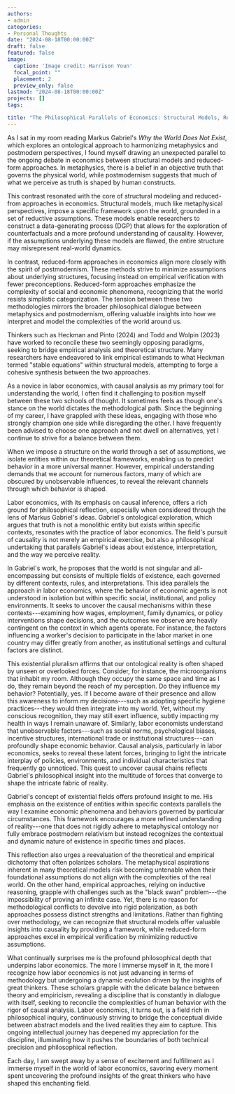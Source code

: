 ```yaml
---
authors:
- admin
categories:
- Personal Thoughts
date: "2024-08-18T00:00:00Z"
draft: false
featured: false
image:
  caption: 'Image credit: Harrison Youn'
  focal_point: ""
  placement: 2
  preview_only: false
lastmod: "2024-08-18T00:00:00Z"
projects: []
tags:

title: "The Philosophical Parallels of Economics: Structural Models, Reduced-Form Approaches, and the Search for Truth"
---
```

As I sat in my room reading Markus Gabriel's *Why the World Does Not Exist*, which explores an ontological approach to harmonizing metaphysics and postmodern perspectives, I found myself drawing an unexpected parallel to the ongoing debate in economics between structural models and reduced-form approaches. In metaphysics, there is a belief in an objective truth that governs the physical world, while postmodernism suggests that much of what we perceive as truth is shaped by human constructs.

This contrast resonated with the core of structural modeling and reduced-from approaches in economics. Structural models, much like metaphysical perspectives, impose a specific framework upon the world, grounded in a set of reductive assumptions. These models enable researchers to construct a data-generating process (DGP) that allows for the exploration of counterfactuals and a more profound understanding of causality. However, if the assumptions underlying these models are flawed, the entire structure may misrepresent real-world dynamics.

In contrast, reduced-form approaches in economics align more closely with the spirit of postmodernism. These methods strive to minimize assumptions about underlying structures, focusing instead on empirical verification with fewer preconceptions. Reduced-form approaches emphasize the complexity of social and economic phenomena, recognizing that the world resists simplistic categorization. The tension between these two methodologies mirrors the broader philosophical dialogue between metaphysics and postmodernism, offering valuable insights into how we interpret and model the complexities of the world around us.

Thinkers such as Heckman and Pinto (2024) and Todd and Wolpin (2023) have worked to reconcile these two seemingly opposing paradigms, seeking to bridge empirical analysis and theoretical structure. Many researchers have endeavored to link empirical estimands to what Heckman termed "stable equations" within structural models, attempting to forge a cohesive synthesis between the two approaches.

As a novice in labor economics, with causal analysis as my primary tool for understanding the world, I often find it challenging to position myself between these two schools of thought. It sometimes feels as though one's stance on the world dictates the methodological path. Since the beginning of my career, I have grappled with these ideas, engaging with those who strongly champion one side while disregarding the other. I have frequently been advised to choose one approach and not dwell on alternatives, yet I continue to strive for a balance between them.

When we impose a structure on the world through a set of assumptions, we isolate entities within our theoretical frameworks, enabling us to predict behavior in a more universal manner. However, empirical understanding demands that we account for numerous factors, many of which are obscured by unobservable influences, to reveal the relevant channels through which behavior is shaped.


Labor economics, with its emphasis on causal inference, offers a rich ground for philosophical reflection, especially when considered through the lens of Markus Gabriel's ideas. Gabriel's ontological exploration, which argues that truth is not a monolithic entity but exists within specific contexts, resonates with the practice of labor economics. The field's pursuit of causality is not merely an empirical exercise, but also a philosophical undertaking that parallels Gabriel's ideas about existence, interpretation, and the way we perceive reality.

In Gabriel's work, he proposes that the world is not singular and all-encompassing but consists of multiple fields of existence, each governed by different contexts, rules, and interpretations. This idea parallels the approach in labor economics, where the behavior of economic agents is not understood in isolation but within specific social, institutional, and policy environments. It seeks to uncover the causal mechanisms within these contexts---examining how wages, employment, family dynamics, or policy interventions shape decisions, and the outcomes we observe are heavily contingent on the context in which agents operate. For instance, the factors influencing a worker's decision to participate in the labor market in one country may differ greatly from another, as institutional settings and cultural factors are distinct.

This existential pluralism affirms that our ontological reality is often shaped by unseen or overlooked forces. Consider, for instance, the microorganisms that inhabit my room. Although they occupy the same space and time as I do, they remain beyond the reach of my perception. Do they influence my behavior? Potentially, yes. If I become aware of their presence and allow this awareness to inform my decisions---such as adopting specific hygiene practices---they would then integrate into my world. Yet, without my conscious recognition, they may still exert influence, subtly impacting my health in ways I remain unaware of. Similarly, labor economists understand that unobservable factors---such as social norms, psychological biases, incentive structures, international trade or institutional structures---can profoundly shape economic behavior. Causal analysis, particularly in labor economics, seeks to reveal these latent forces, bringing to light the intricate interplay of policies, environments, and individual characteristics that frequently go unnoticed. This quest to uncover causal chains reflects Gabriel's philosophical insight into the multitude of forces that converge to shape the intricate fabric of reality.


Gabriel's concept of existential fields offers profound insight to me. His emphasis on the existence of entities within specific contexts parallels the way I examine economic phenomena and behaviors governed by particular circumstances. This framework encourages a more refined understanding of reality---one that does not rigidly adhere to metaphysical ontology nor fully embrace postmodern relativism but instead recognizes the contextual and dynamic nature of existence in specific times and places.

This reflection also urges a reevaluation of the theoretical and empirical dichotomy that often polarizes scholars. The metaphysical aspirations inherent in many theoretical models risk becoming untenable when their foundational assumptions do not align with the complexities of the real world. On the other hand, empirical approaches, relying on inductive reasoning, grapple with challenges such as the "black swan" problem---the impossibility of proving an infinite case. Yet, there is no reason for methodological conflicts to devolve into rigid polarization, as both approaches possess distinct strengths and limitations. Rather than fighting over methodology, we can recognize that structural models offer valuable insights into causality by providing a framework, while reduced-form approaches excel in empirical verification by minimizing reductive assumptions. 

What continually surprises me is the profound philosophical depth that underpins labor economics. The more I immerse myself in it, the more I recognize how labor economics is not just advancing in terms of methodology but undergoing a dynamic evolution driven by the insights of great thinkers. These scholars grapple with the delicate balance between theory and empiricism, revealing a discipline that is constantly in dialogue with itself, seeking to reconcile the complexities of human behavior with the rigor of causal analysis. Labor economics, it turns out, is a field rich in philosophical inquiry, continuously striving to bridge the conceptual divide between abstract models and the lived realities they aim to capture. This ongoing intellectual journey has deepened my appreciation for the discipline, illuminating how it pushes the boundaries of both technical precision and philosophical reflection.

Each day, I am swept away by a sense of excitement and fulfillment as I immerse myself in the world of labor economics, savoring every moment spent uncovering the profound insights of the great thinkers who have shaped this enchanting field.
